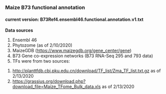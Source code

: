 ### Maize B73 functional annotation

#### current version: B73Ref4.ensembl46.functional.annotation.v1.txt
**Data sources**
1. Ensembl 46 
2. Phytozome (as of 2/10/2020)
3. MaizeGDB (https://www.maizegdb.org/gene_center/gene)
4. B73 Gene co-expression networks (B73 RNA-Seq 295 and 793 data) 
5. TFs were from two sources:
1) http://planttfdb.cbi.pku.edu.cn/download/TF_list/Zma_TF_list.txt.gz as of 2/13/2020
2) https://grassius.org/download.php?download_file=Maize_TFome_Bulk_data.xls as of 2/13/2020




